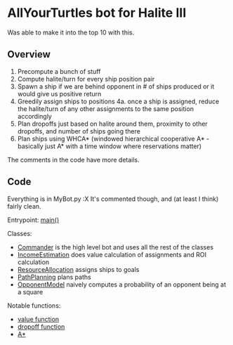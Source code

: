 # AllYourTurtles bot for Halite III

Was able to make it into the top 10 with this.

## Overview

1. Precompute a bunch of stuff
2. Compute halite/turn for every ship position pair
3. Spawn a ship if we are behind opponent in # of ships produced or it would give us positive return
4. Greedily assign ships to positions
    4a. once a ship is assigned, reduce the halite/turn of any other assignments to the same position accordingly
5. Plan dropoffs just based on halite around them, proximity to other dropoffs, and number of ships going there
6. Plan ships using WHCA* (windowed hierarchical cooperative A* - basically just A* with a time window where reservations matter)

The comments in the code have more details.

## Code

Everything is in MyBot.py :X It's commented though, and (at least I think) fairly clean.

Entrypoint: [main()](https://github.com/coreylowman/AllYourTurtles/blob/master/MyBot.py#L61)

Classes:

* [Commander](https://github.com/coreylowman/AllYourTurtles/blob/master/MyBot.py#L67) is the high level bot and uses all the rest of the classes
* [IncomeEstimation](https://github.com/coreylowman/AllYourTurtles/blob/master/MyBot.py#L224) does value calculation of assignments and ROI calculation
* [ResourceAllocation](https://github.com/coreylowman/AllYourTurtles/blob/master/MyBot.py#L356) assigns ships to goals
* [PathPlanning](https://github.com/coreylowman/AllYourTurtles/blob/master/MyBot.py#L614) plans paths
* [OpponentModel](https://github.com/coreylowman/AllYourTurtles/blob/master/MyBot.py#L929) naively computes a probability of an opponent being at a square

Notable functions:

* [value function](https://github.com/coreylowman/AllYourTurtles/blob/master/MyBot.py#L226)
* [dropoff function](https://github.com/coreylowman/AllYourTurtles/blob/master/MyBot.py#L574)
* [A*](https://github.com/coreylowman/AllYourTurtles/blob/master/MyBot.py#L807)
